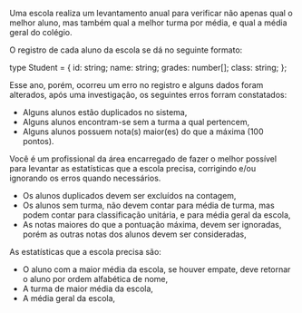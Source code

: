 Uma escola realiza um levantamento anual para verificar não apenas qual o melhor aluno, mas também qual a melhor turma por média, e qual a média geral do colégio.

O registro de cada aluno da escola se dá no seguinte formato:

type Student = {
  id: string;
  name: string;
  grades: number[];
  class: string;
};

Esse ano, porém, ocorreu um erro no registro e alguns dados foram alterados, após uma investigação, os seguintes erros forram constatados:
- Alguns alunos estão duplicados no sistema,
- Alguns alunos encontram-se sem a turma a qual pertencem,
- Alguns alunos possuem nota(s) maior(es) do que a máxima (100 pontos).

Você é um profissional da área encarregado de fazer o melhor possível para levantar as estatísticas que a escola precisa, corrigindo e/ou ignorando os erros quando necessários.
- Os alunos duplicados devem ser excluídos na contagem,
- Os alunos sem turma, não devem contar para média de turma, mas podem contar para classificação unitária, e para média geral da escola,
- As notas maiores do que a pontuação máxima, devem ser ignoradas, porém as outras notas dos alunos devem ser consideradas,

As estatísticas que a escola precisa são:
- O aluno com a maior média da escola, se houver empate, deve retornar o aluno por ordem alfabética de nome,
- A turma de maior média da escola,
- A média geral da escola,